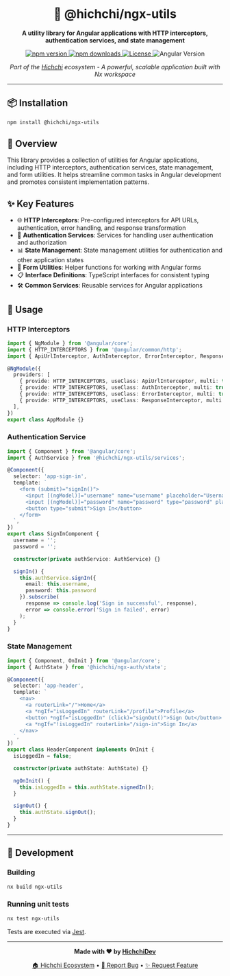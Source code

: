 <div align="center">
  <h1>🔧 @hichchi/ngx-utils</h1>
  <p>
    <strong>A utility library for Angular applications with HTTP interceptors, authentication services, and state management</strong>
  </p>
  <p>
    <a href="https://www.npmjs.com/package/@hichchi/ngx-utils">
      <img src="https://img.shields.io/npm/v/@hichchi/ngx-utils?style=flat-square&color=blue" alt="npm version">
    </a>
    <a href="https://www.npmjs.com/package/@hichchi/ngx-utils">
      <img src="https://img.shields.io/npm/dm/@hichchi/ngx-utils?style=flat-square&color=green" alt="npm downloads">
    </a>
    <a href="https://github.com/hichchidev/hichchi/blob/main/LICENSE">
      <img src="https://img.shields.io/badge/license-MIT-green?style=flat-square" alt="License">
    </a>
    <img src="https://img.shields.io/badge/angular-19.0.0-red?style=flat-square" alt="Angular Version">
  </p>
  <p>
    <em>Part of the <a href="https://github.com/hichchidev/hichchi">Hichchi</a> ecosystem - A powerful, scalable application built with Nx workspace</em>
  </p>
</div>

---

## 📦 Installation

```bash
npm install @hichchi/ngx-utils
```

## 🌟 Overview

This library provides a collection of utilities for Angular applications, including HTTP interceptors, authentication services, state management, and form utilities. It helps streamline common tasks in Angular development and promotes consistent implementation patterns.

## ✨ Key Features

- 🌐 **HTTP Interceptors**: Pre-configured interceptors for API URLs, authentication, error handling, and response transformation
- 🔐 **Authentication Services**: Services for handling user authentication and authorization
- 📊 **State Management**: State management utilities for authentication and other application states
- 📝 **Form Utilities**: Helper functions for working with Angular forms
- 📋 **Interface Definitions**: TypeScript interfaces for consistent typing
- 🛠️ **Common Services**: Reusable services for Angular applications

## 🚀 Usage

### HTTP Interceptors

```typescript
import { NgModule } from '@angular/core';
import { HTTP_INTERCEPTORS } from '@angular/common/http';
import { ApiUrlInterceptor, AuthInterceptor, ErrorInterceptor, ResponseInterceptor } from '@hichchi/ngx-utils/interceptors';

@NgModule({
  providers: [
    { provide: HTTP_INTERCEPTORS, useClass: ApiUrlInterceptor, multi: true },
    { provide: HTTP_INTERCEPTORS, useClass: AuthInterceptor, multi: true },
    { provide: HTTP_INTERCEPTORS, useClass: ErrorInterceptor, multi: true },
    { provide: HTTP_INTERCEPTORS, useClass: ResponseInterceptor, multi: true },
  ],
})
export class AppModule {}
```

### Authentication Service

```typescript
import { Component } from '@angular/core';
import { AuthService } from '@hichchi/ngx-utils/services';

@Component({
  selector: 'app-sign-in',
  template: `
    <form (submit)="signIn()">
      <input [(ngModel)]="username" name="username" placeholder="Username">
      <input [(ngModel)]="password" name="password" type="password" placeholder="Password">
      <button type="submit">Sign In</button>
    </form>
  `,
})
export class SignInComponent {
  username = '';
  password = '';

  constructor(private authService: AuthService) {}

  signIn() {
    this.authService.signIn({
      email: this.username,
      password: this.password
    }).subscribe(
      response => console.log('Sign in successful', response),
      error => console.error('Sign in failed', error)
    );
  }
}
```

### State Management

```typescript
import { Component, OnInit } from '@angular/core';
import { AuthState } from '@hichchi/ngx-auth/state';

@Component({
  selector: 'app-header',
  template: `
    <nav>
      <a routerLink="/">Home</a>
      <a *ngIf="isLoggedIn" routerLink="/profile">Profile</a>
      <button *ngIf="isLoggedIn" (click)="signOut()">Sign Out</button>
      <a *ngIf="!isLoggedIn" routerLink="/sign-in">Sign In</a>
    </nav>
  `,
})
export class HeaderComponent implements OnInit {
  isLoggedIn = false;

  constructor(private authState: AuthState) {}

  ngOnInit() {
    this.isLoggedIn = this.authState.signedIn();
  }

  signOut() {
    this.authState.signOut();
  }
}
```

---

## 🔧 Development

### Building

```bash
nx build ngx-utils
```

### Running unit tests

```bash
nx test ngx-utils
```

Tests are executed via [Jest](https://jestjs.io).

---

<div align="center">
  <p>
    <strong>Made with ❤️ by <a href="https://github.com/hichchidev">HichchiDev</a></strong>
  </p>
  <p>
    <a href="https://github.com/hichchidev/hichchi">🏠 Hichchi Ecosystem</a> •
    <a href="https://github.com/hichchidev/hichchi/issues">🐛 Report Bug</a> •
    <a href="https://github.com/hichchidev/hichchi/issues">✨ Request Feature</a>
  </p>
</div>
